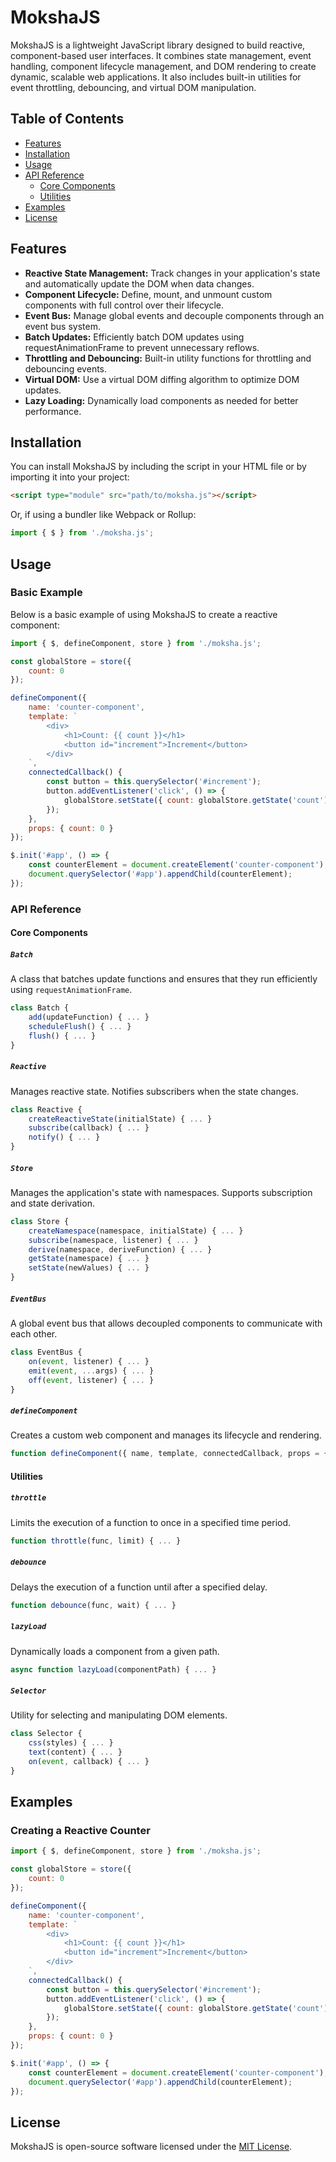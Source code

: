 # MokshaJS

MokshaJS is a lightweight JavaScript library designed to build reactive, component-based user interfaces. It combines state management, event handling, component lifecycle management, and DOM rendering to create dynamic, scalable web applications. It also includes built-in utilities for event throttling, debouncing, and virtual DOM manipulation.

## Table of Contents

- [Features](#features)
- [Installation](#installation)
- [Usage](#usage)
- [API Reference](#api-reference)
  - [Core Components](#core-components)
  - [Utilities](#utilities)
- [Examples](#examples)
- [License](#license)

## Features

- **Reactive State Management:** Track changes in your application's state and automatically update the DOM when data changes.
- **Component Lifecycle:** Define, mount, and unmount custom components with full control over their lifecycle.
- **Event Bus:** Manage global events and decouple components through an event bus system.
- **Batch Updates:** Efficiently batch DOM updates using requestAnimationFrame to prevent unnecessary reflows.
- **Throttling and Debouncing:** Built-in utility functions for throttling and debouncing events.
- **Virtual DOM:** Use a virtual DOM diffing algorithm to optimize DOM updates.
- **Lazy Loading:** Dynamically load components as needed for better performance.

## Installation

You can install MokshaJS by including the script in your HTML file or by importing it into your project:

```html
<script type="module" src="path/to/moksha.js"></script>
```

Or, if using a bundler like Webpack or Rollup:

```js
import { $ } from './moksha.js';
```

## Usage

### Basic Example

Below is a basic example of using MokshaJS to create a reactive component:

```javascript
import { $, defineComponent, store } from './moksha.js';

const globalStore = store({
    count: 0
});

defineComponent({
    name: 'counter-component',
    template: `
        <div>
            <h1>Count: {{ count }}</h1>
            <button id="increment">Increment</button>
        </div>
    `,
    connectedCallback() {
        const button = this.querySelector('#increment');
        button.addEventListener('click', () => {
            globalStore.setState({ count: globalStore.getState('count') + 1 });
        });
    },
    props: { count: 0 }
});

$.init('#app', () => {
    const counterElement = document.createElement('counter-component');
    document.querySelector('#app').appendChild(counterElement);
});
```

### API Reference

#### Core Components

##### `Batch`
A class that batches update functions and ensures that they run efficiently using `requestAnimationFrame`.

```javascript
class Batch {
    add(updateFunction) { ... }
    scheduleFlush() { ... }
    flush() { ... }
}
```

##### `Reactive`
Manages reactive state. Notifies subscribers when the state changes.

```javascript
class Reactive {
    createReactiveState(initialState) { ... }
    subscribe(callback) { ... }
    notify() { ... }
}
```

##### `Store`
Manages the application's state with namespaces. Supports subscription and state derivation.

```javascript
class Store {
    createNamespace(namespace, initialState) { ... }
    subscribe(namespace, listener) { ... }
    derive(namespace, deriveFunction) { ... }
    getState(namespace) { ... }
    setState(newValues) { ... }
}
```

##### `EventBus`
A global event bus that allows decoupled components to communicate with each other.

```javascript
class EventBus {
    on(event, listener) { ... }
    emit(event, ...args) { ... }
    off(event, listener) { ... }
}
```

##### `defineComponent`
Creates a custom web component and manages its lifecycle and rendering.

```javascript
function defineComponent({ name, template, connectedCallback, props = {} }) { ... }
```

#### Utilities

##### `throttle`
Limits the execution of a function to once in a specified time period.

```javascript
function throttle(func, limit) { ... }
```

##### `debounce`
Delays the execution of a function until after a specified delay.

```javascript
function debounce(func, wait) { ... }
```

##### `lazyLoad`
Dynamically loads a component from a given path.

```javascript
async function lazyLoad(componentPath) { ... }
```

##### `Selector`
Utility for selecting and manipulating DOM elements.

```javascript
class Selector {
    css(styles) { ... }
    text(content) { ... }
    on(event, callback) { ... }
}
```

## Examples

### Creating a Reactive Counter

```javascript
import { $, defineComponent, store } from './moksha.js';

const globalStore = store({
    count: 0
});

defineComponent({
    name: 'counter-component',
    template: `
        <div>
            <h1>Count: {{ count }}</h1>
            <button id="increment">Increment</button>
        </div>
    `,
    connectedCallback() {
        const button = this.querySelector('#increment');
        button.addEventListener('click', () => {
            globalStore.setState({ count: globalStore.getState('count') + 1 });
        });
    },
    props: { count: 0 }
});

$.init('#app', () => {
    const counterElement = document.createElement('counter-component');
    document.querySelector('#app').appendChild(counterElement);
});
```

## License

MokshaJS is open-source software licensed under the [MIT License](https://opensource.org/licenses/MIT).
